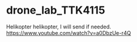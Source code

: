 # drone_lab_TTK4115
Helikopter helikopter, I will send if needed. https://www.youtube.com/watch?v=a0DbzUe-r4Q
